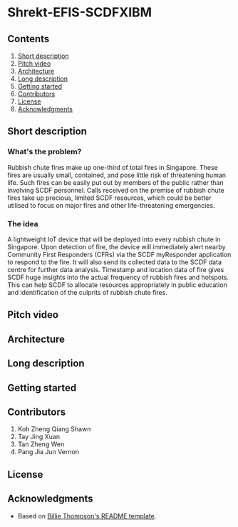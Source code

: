 # Shrekt-EFIS-SCDFXIBM

## Contents
1. [Short description](#short-description)
1. [Pitch video](#pitch-video)
1. [Architecture](#Architecture)
1. [Long description](#long-description)
1. [Getting started](#getting-started)
1. [Contributors](#contributors)
1. [License](#license)
1. [Acknowledgments](#acknowledgments)

## Short description
### What's the problem?
Rubbish chute fires make up one-third of total fires in Singapore. These fires are usually small, contained, and pose little risk of threatening human life. Such fires can be easily put out by members of the public rather than involving SCDF personnel. Calls received on the premise of rubbish chute fires take up precious, limited SCDF resources, which could be better utilised to focus on major fires and other life-threatening emergencies.

### The idea
A lightweight IoT device that will be deployed into every rubbish chute in Singapore. Upon detection of fire, the device will immediately alert nearby Community First Responders (CFRs) via the SCDF myResponder application to respond to the fire. It will also send its collected data to the SCDF data centre for further data analysis. Timestamp and location data of fire gives SCDF huge insights into the actual frequency of rubbish fires and hotspots. This can help SCDF to allocate resources appropriately in public education and identification of the culprits of rubbish chute fires.

## Pitch video


## Architecture


## Long description


## Getting started


## Contributors
1. Koh Zheng Qiang Shawn
1. Tay Jing Xuan
1. Tan Zheng Wen
1. Pang Jia Jun Vernon

## License


## Acknowledgments

* Based on [Billie Thompson's README template](https://gist.github.com/PurpleBooth/109311bb0361f32d87a2).
